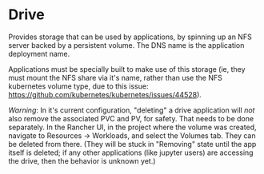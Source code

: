 # Drive

Provides storage that can be used by applications, by spinning up an NFS server backed by a 
persistent volume. The DNS name is the application deployment name. 

Applications must be specially built to make use of this
storage (ie, they must mount the NFS share via it's name, rather than use the NFS kubernetes
volume type, due to this issue: https://github.com/kubernetes/kubernetes/issues/44528). 

*Warning*: In it's current configuration, "deleting" a drive application will *not* also remove the associated PVC and PV,
for safety. That needs to be done separately. In the Rancher UI, in the project where the volume was created, navigate to Resources ->
Workloads, and select the Volumes tab. They can be deleted from there. (They will be stuck in "Removing" state until the app itself is 
deleted; if any other applications (like jupyter users) are accessing the drive, then the behavior is unknown yet.)

 
